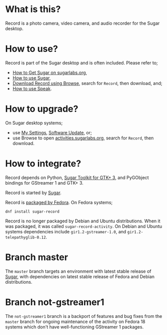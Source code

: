What is this?
=============

Record is a photo camera, video camera, and audio recorder for the Sugar desktop.

How to use?
===========

Record is part of the Sugar desktop and is often included.  Please refer to;

* [How to Get Sugar on sugarlabs.org](https://sugarlabs.org/),
* [How to use Sugar](https://help.sugarlabs.org/),
* [Download Record using Browse](https://activities.sugarlabs.org/), search for `Record`, then download, and;
* [How to use Speak](https://help.sugarlabs.org/en/record.html).

How to upgrade?
===============

On Sugar desktop systems;
* use [My Settings](https://help.sugarlabs.org/en/my_settings.html), [Software Update](https://help.sugarlabs.org/en/my_settings.html#software-update), or;
* use Browse to open [activities.sugarlabs.org](https://activities.sugarlabs.org/), search for `Record`, then download.

How to integrate?
=================

Record depends on Python, [Sugar Toolkit for GTK+ 3](https://github.com/sugarlabs/sugar-toolkit-gtk3), and PyGObject bindings for GStreamer 1 and GTK+ 3.

Record is started by [Sugar](https://github.com/sugarlabs/sugar).

Record is [packaged by Fedora](https://src.fedoraproject.org/rpms/sugar-record).  On Fedora systems;

```
dnf install sugar-record
```

Record is no longer packaged by Debian and Ubuntu distributions.  When it was packaged, it was called `sugar-record-activity`.  On Debian and Ubuntu systems dependencies include `gir1.2-gstreamer-1.0`, and `gir1.2-telepathyglib-0.12`.

Branch master
=============

The `master` branch targets an environment with latest stable release
of [Sugar](https://github.com/sugarlabs/sugar), with dependencies on
latest stable release of Fedora and Debian distributions.

Branch not-gstreamer1
=====================

The `not-gstreamer1` branch is a backport of features and bug fixes
from the `master` branch for ongoing maintenance of the activity on
Fedora 18 systems which don't have well-functioning GStreamer 1
packages.
